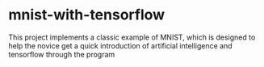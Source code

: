 # mnist-with-tensorflow
  This project implements a classic example of MNIST, which is designed to help the novice get a quick introduction of artificial intelligence and tensorflow through the program
